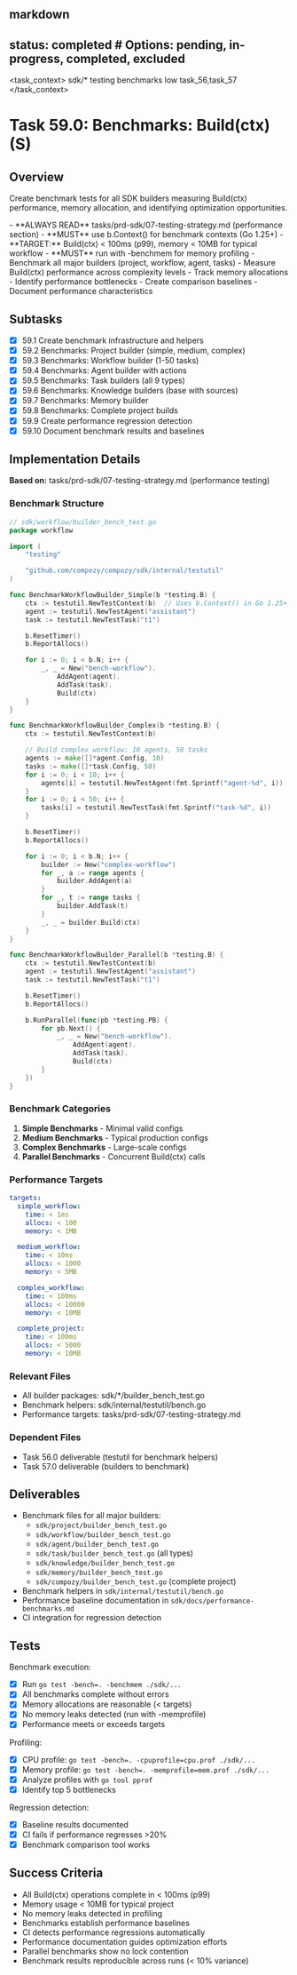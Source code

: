 ## markdown

## status: completed # Options: pending, in-progress, completed, excluded

<task_context>
<domain>sdk/*</domain>
<type>testing</type>
<scope>benchmarks</scope>
<complexity>low</complexity>
<dependencies>task_56,task_57</dependencies>
</task_context>

# Task 59.0: Benchmarks: Build(ctx) (S)

## Overview

Create benchmark tests for all SDK builders measuring Build(ctx) performance, memory allocation, and identifying optimization opportunities.

<critical>
- **ALWAYS READ** tasks/prd-sdk/07-testing-strategy.md (performance section)
- **MUST** use b.Context() for benchmark contexts (Go 1.25+)
- **TARGET:** Build(ctx) < 100ms (p99), memory < 10MB for typical workflow
- **MUST** run with -benchmem for memory profiling
</critical>

<requirements>
- Benchmark all major builders (project, workflow, agent, tasks)
- Measure Build(ctx) performance across complexity levels
- Track memory allocations
- Identify performance bottlenecks
- Create comparison baselines
- Document performance characteristics
</requirements>

## Subtasks

- [x] 59.1 Create benchmark infrastructure and helpers
- [x] 59.2 Benchmarks: Project builder (simple, medium, complex)
- [x] 59.3 Benchmarks: Workflow builder (1-50 tasks)
- [x] 59.4 Benchmarks: Agent builder with actions
- [x] 59.5 Benchmarks: Task builders (all 9 types)
- [x] 59.6 Benchmarks: Knowledge builders (base with sources)
- [x] 59.7 Benchmarks: Memory builder
- [x] 59.8 Benchmarks: Complete project builds
- [x] 59.9 Create performance regression detection
- [x] 59.10 Document benchmark results and baselines

## Implementation Details

**Based on:** tasks/prd-sdk/07-testing-strategy.md (performance testing)

### Benchmark Structure

```go
// sdk/workflow/builder_bench_test.go
package workflow

import (
    "testing"

    "github.com/compozy/compozy/sdk/internal/testutil"
)

func BenchmarkWorkflowBuilder_Simple(b *testing.B) {
    ctx := testutil.NewTestContext(b)  // Uses b.Context() in Go 1.25+
    agent := testutil.NewTestAgent("assistant")
    task := testutil.NewTestTask("t1")

    b.ResetTimer()
    b.ReportAllocs()

    for i := 0; i < b.N; i++ {
        _, _ = New("bench-workflow").
            AddAgent(agent).
            AddTask(task).
            Build(ctx)
    }
}

func BenchmarkWorkflowBuilder_Complex(b *testing.B) {
    ctx := testutil.NewTestContext(b)

    // Build complex workflow: 10 agents, 50 tasks
    agents := make([]*agent.Config, 10)
    tasks := make([]*task.Config, 50)
    for i := 0; i < 10; i++ {
        agents[i] = testutil.NewTestAgent(fmt.Sprintf("agent-%d", i))
    }
    for i := 0; i < 50; i++ {
        tasks[i] = testutil.NewTestTask(fmt.Sprintf("task-%d", i))
    }

    b.ResetTimer()
    b.ReportAllocs()

    for i := 0; i < b.N; i++ {
        builder := New("complex-workflow")
        for _, a := range agents {
            builder.AddAgent(a)
        }
        for _, t := range tasks {
            builder.AddTask(t)
        }
        _, _ = builder.Build(ctx)
    }
}

func BenchmarkWorkflowBuilder_Parallel(b *testing.B) {
    ctx := testutil.NewTestContext(b)
    agent := testutil.NewTestAgent("assistant")
    task := testutil.NewTestTask("t1")

    b.ResetTimer()
    b.ReportAllocs()

    b.RunParallel(func(pb *testing.PB) {
        for pb.Next() {
            _, _ = New("bench-workflow").
                AddAgent(agent).
                AddTask(task).
                Build(ctx)
        }
    })
}
```

### Benchmark Categories

1. **Simple Benchmarks** - Minimal valid configs
2. **Medium Benchmarks** - Typical production configs
3. **Complex Benchmarks** - Large-scale configs
4. **Parallel Benchmarks** - Concurrent Build(ctx) calls

### Performance Targets

```yaml
targets:
  simple_workflow:
    time: < 1ms
    allocs: < 100
    memory: < 1MB

  medium_workflow:
    time: < 10ms
    allocs: < 1000
    memory: < 5MB

  complex_workflow:
    time: < 100ms
    allocs: < 10000
    memory: < 10MB

  complete_project:
    time: < 100ms
    allocs: < 5000
    memory: < 10MB
```

### Relevant Files

- All builder packages: sdk/*/builder_bench_test.go
- Benchmark helpers: sdk/internal/testutil/bench.go
- Performance targets: tasks/prd-sdk/07-testing-strategy.md

### Dependent Files

- Task 56.0 deliverable (testutil for benchmark helpers)
- Task 57.0 deliverable (builders to benchmark)

## Deliverables

- Benchmark files for all major builders:
  - `sdk/project/builder_bench_test.go`
  - `sdk/workflow/builder_bench_test.go`
  - `sdk/agent/builder_bench_test.go`
  - `sdk/task/builder_bench_test.go` (all types)
  - `sdk/knowledge/builder_bench_test.go`
  - `sdk/memory/builder_bench_test.go`
  - `sdk/compozy/builder_bench_test.go` (complete project)
- Benchmark helpers in `sdk/internal/testutil/bench.go`
- Performance baseline documentation in `sdk/docs/performance-benchmarks.md`
- CI integration for regression detection

## Tests

Benchmark execution:
- [x] Run `go test -bench=. -benchmem ./sdk/...`
- [x] All benchmarks complete without errors
- [x] Memory allocations are reasonable (< targets)
- [x] No memory leaks detected (run with -memprofile)
- [x] Performance meets or exceeds targets

Profiling:
- [x] CPU profile: `go test -bench=. -cpuprofile=cpu.prof ./sdk/...`
- [x] Memory profile: `go test -bench=. -memprofile=mem.prof ./sdk/...`
- [x] Analyze profiles with `go tool pprof`
- [x] Identify top 5 bottlenecks

Regression detection:
- [x] Baseline results documented
- [x] CI fails if performance regresses >20%
- [x] Benchmark comparison tool works

## Success Criteria

- All Build(ctx) operations complete in < 100ms (p99)
- Memory usage < 10MB for typical project
- No memory leaks detected in profiling
- Benchmarks establish performance baselines
- CI detects performance regressions automatically
- Performance documentation guides optimization efforts
- Parallel benchmarks show no lock contention
- Benchmark results reproducible across runs (< 10% variance)
